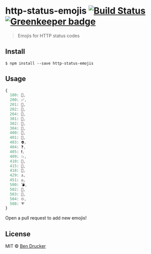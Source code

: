 # http-status-emojis [![Build Status](https://travis-ci.org/bendrucker/http-status-emojis.svg?branch=master)](https://travis-ci.org/bendrucker/http-status-emojis) [![Greenkeeper badge](https://badges.greenkeeper.io/bendrucker/http-status-emojis.svg)](https://greenkeeper.io/)

> Emojis for HTTP status codes


## Install

```
$ npm install --save http-status-emojis
```


## Usage

```js
{
  100: 🏁,
  200: ✅,
  201: 📝,
  202: 🔄,
  204: 💭,
  301: 🚚,
  302: 🔎,
  304: 💠,
  400: 🚫,
  401: 🔐,
  403: ⛔,
  404: ❓,
  405: ❗,
  409: 💥,
  410: 💨,
  415: 📼,
  418: 🍵,
  429: ⚓,
  451: ⚖️,
  500: 💣,
  502: 🚧,
  503: 🚨,
  504: ⏲,
  508: ➰
}
```

Open a pull request to add new emojis!


## License

MIT © [Ben Drucker](http://bendrucker.me)
